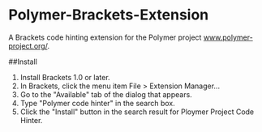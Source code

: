 # Polymer-Brackets-Extension
A Brackets code hinting extension for the Polymer project www.polymer-project.org/.

##Install

1. Install Brackets 1.0 or later.
2. In Brackets, click the menu item File > Extension Manager...
3. Go to the "Available" tab of the dialog that appears.
4. Type "Polymer code hinter" in the search box.
5. Click the "Install" button in the search result for Ploymer Project Code Hinter.
